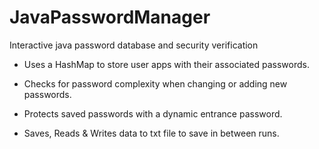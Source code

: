 # JavaPasswordManager


Interactive java password database and security verification

- Uses a HashMap to store user apps with their associated passwords.

- Checks for password complexity when changing or adding new passwords.

- Protects saved passwords with a dynamic entrance password.

- Saves, Reads & Writes data to txt file to save in between runs.


